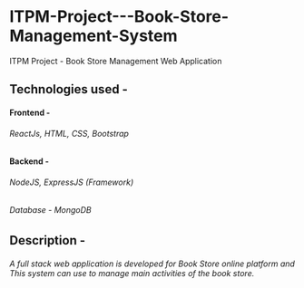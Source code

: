 # ITPM-Project---Book-Store-Management-System
ITPM Project - Book Store Management  Web Application 

## Technologies used - 
####                   Frontend - 
######                   ReactJs, HTML, CSS, Bootstrap

####                   Backend  - 
######                   NodeJS, ExpressJS (Framework)
######                   Database - MongoDB


## Description -
######  A full stack web application is developed for Book Store online platform and This system can use to manage main activities of the book store.
